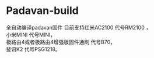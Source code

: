 # Padavan-build


全自动编译padavan固件 目前支持红米AC2100 代号RM2100 ，   
                              小米MINI  代号MINI，   
                               极路由4或者极路由4增强版固件通刷  代号B70，   
                               斐讯K2    代号PSG1218。

